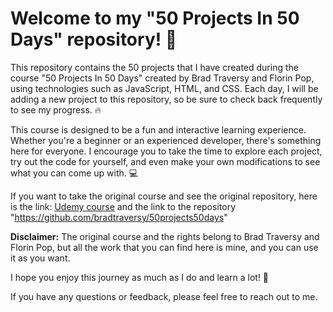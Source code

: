 # Welcome to my "50 Projects In 50 Days" repository! 🚀

This repository contains the 50 projects that I have created during the course "50 Projects In 50 Days" created by Brad Traversy and Florin Pop, using technologies such as JavaScript, HTML, and CSS. Each day, I will be adding a new project to this repository, so be sure to check back frequently to see my progress. 🔥

This course is designed to be a fun and interactive learning experience. Whether you're a beginner or an experienced developer, there's something here for everyone. I encourage you to take the time to explore each project, try out the code for yourself, and even make your own modifications to see what you can come up with. 💻

If you want to take the original course and see the original repository, here is the link: [Udemy course](https://www.udemy.com/course/) and the link to the repository "https://github.com/bradtraversy/50projects50days"

**Disclaimer:** The original course and the rights belong to Brad Traversy and Florin Pop, but all the work that you can find here is mine, and you can use it as you want.

I hope you enjoy this journey as much as I do and learn a lot! 🚀

If you have any questions or feedback, please feel free to reach out to me. 